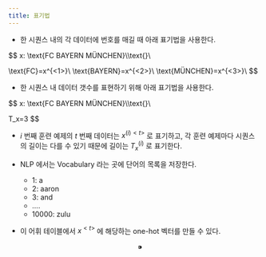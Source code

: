 ```yaml
---
title: 표기법
---
```


- 한 시퀀스 내의 각 데이터에 번호를 매길 때 아래 표기법을 사용한다.

$$
x: \text{FC BAYERN MÜNCHEN}\\\text{}\\

\text{FC}=x^{<1>}\\
\text{BAYERN}=x^{<2>}\\
\text{MÜNCHEN}=x^{<3>}\\
$$

- 한 시퀀스 내 데이터 갯수를 표현하기 위해 아래 표기법을 사용한다.

$$
x: \text{FC BAYERN MÜNCHEN}\\\text{}\\

T_x=3
$$

- $i$ 번째 훈련 예제의 $t$ 번째 데이터는 $x^{(i)<t>}$ 로 표기하고, 각 훈련 예제마다 시퀀스의 길이는 다를 수 있기 때문에 길이는 $T_x^{(i)}$ 로 표기한다.

- NLP 에서는 Vocabulary 라는 곳에 단어의 목록을 저장한다.
    - 1: a
    - 2: aaron
    - 3: and
    - ….
    - 10000: zulu
- 이 어휘 테이블에서 $x^{<t>}$ 에 해당하는 one-hot 벡터를 만들 수 있다.
    
    $$
    ⁍
    $$